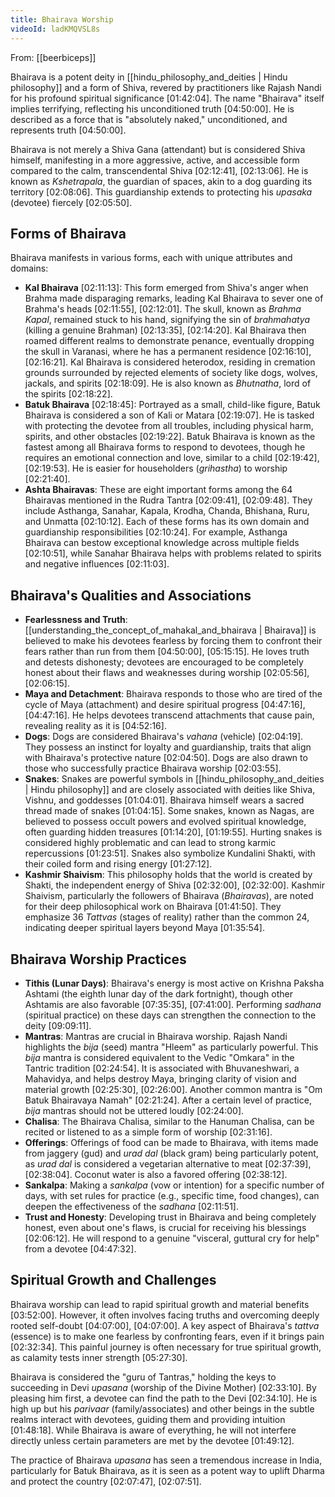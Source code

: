 ```yaml
---
title: Bhairava Worship
videoId: ladKMQVSL8s
---
```


From: [[beerbiceps]] <br/> 

Bhairava is a potent deity in [[hindu_philosophy_and_deities | Hindu philosophy]] and a form of Shiva, revered by practitioners like Rajash Nandi for his profound spiritual significance <a class="yt-timestamp" data-t="01:42:04">[01:42:04]</a>. The name "Bhairava" itself implies terrifying, reflecting his unconditioned truth <a class="yt-timestamp" data-t="04:50:00">[04:50:00]</a>. He is described as a force that is "absolutely naked," unconditioned, and represents truth <a class="yt-timestamp" data-t="04:50:00">[04:50:00]</a>.

Bhairava is not merely a Shiva Gana (attendant) but is considered Shiva himself, manifesting in a more aggressive, active, and accessible form compared to the calm, transcendental Shiva <a class="yt-timestamp" data-t="02:12:41">[02:12:41]</a>, <a class="yt-timestamp" data-t="02:13:06">[02:13:06]</a>. He is known as *Kshetrapala*, the guardian of spaces, akin to a dog guarding its territory <a class="yt-timestamp" data-t="02:08:06">[02:08:06]</a>. This guardianship extends to protecting his *upasaka* (devotee) fiercely <a class="yt-timestamp" data-t="02:05:50">[02:05:50]</a>.

## Forms of Bhairava

Bhairava manifests in various forms, each with unique attributes and domains:
*   **Kal Bhairava** <a class="yt-timestamp" data-t="02:11:13">[02:11:13]</a>: This form emerged from Shiva's anger when Brahma made disparaging remarks, leading Kal Bhairava to sever one of Brahma's heads <a class="yt-timestamp" data-t="02:11:55">[02:11:55]</a>, <a class="yt-timestamp" data-t="02:12:01">[02:12:01]</a>. The skull, known as *Brahma Kapal*, remained stuck to his hand, signifying the sin of *brahmahatya* (killing a genuine Brahman) <a class="yt-timestamp" data-t="02:13:35">[02:13:35]</a>, <a class="yt-timestamp" data-t="02:14:20">[02:14:20]</a>. Kal Bhairava then roamed different realms to demonstrate penance, eventually dropping the skull in Varanasi, where he has a permanent residence <a class="yt-timestamp" data-t="02:16:10">[02:16:10]</a>, <a class="yt-timestamp" data-t="02:16:21">[02:16:21]</a>. Kal Bhairava is considered heterodox, residing in cremation grounds surrounded by rejected elements of society like dogs, wolves, jackals, and spirits <a class="yt-timestamp" data-t="02:18:09">[02:18:09]</a>. He is also known as *Bhutnatha*, lord of the spirits <a class="yt-timestamp" data-t="02:18:22">[02:18:22]</a>.
*   **Batuk Bhairava** <a class="yt-timestamp" data-t="02:18:45">[02:18:45]</a>: Portrayed as a small, child-like figure, Batuk Bhairava is considered a son of Kali or Matara <a class="yt-timestamp" data-t="02:19:07">[02:19:07]</a>. He is tasked with protecting the devotee from all troubles, including physical harm, spirits, and other obstacles <a class="yt-timestamp" data-t="02:19:22">[02:19:22]</a>. Batuk Bhairava is known as the fastest among all Bhairava forms to respond to devotees, though he requires an emotional connection and love, similar to a child <a class="yt-timestamp" data-t="02:19:42">[02:19:42]</a>, <a class="yt-timestamp" data-t="02:19:53">[02:19:53]</a>. He is easier for householders (*grihastha*) to worship <a class="yt-timestamp" data-t="02:21:40">[02:21:40]</a>.
*   **Ashta Bhairavas**: These are eight important forms among the 64 Bhairavas mentioned in the Rudra Tantra <a class="yt-timestamp" data-t="02:09:41">[02:09:41]</a>, <a class="yt-timestamp" data-t="02:09:48">[02:09:48]</a>. They include Asthanga, Sanahar, Kapala, Krodha, Chanda, Bhishana, Ruru, and Unmatta <a class="yt-timestamp" data-t="02:10:12">[02:10:12]</a>. Each of these forms has its own domain and guardianship responsibilities <a class="yt-timestamp" data-t="02:10:24">[02:10:24]</a>. For example, Asthanga Bhairava can bestow exceptional knowledge across multiple fields <a class="yt-timestamp" data-t="02:10:51">[02:10:51]</a>, while Sanahar Bhairava helps with problems related to spirits and negative influences <a class="yt-timestamp" data-t="02:11:03">[02:11:03]</a>.

## Bhairava's Qualities and Associations

*   **Fearlessness and Truth**: [[understanding_the_concept_of_mahakal_and_bhairava | Bhairava]] is believed to make his devotees fearless by forcing them to confront their fears rather than run from them <a class="yt-timestamp" data-t="04:50:00">[04:50:00]</a>, <a class="yt-timestamp" data-t="05:15:15">[05:15:15]</a>. He loves truth and detests dishonesty; devotees are encouraged to be completely honest about their flaws and weaknesses during worship <a class="yt-timestamp" data-t="02:05:56">[02:05:56]</a>, <a class="yt-timestamp" data-t="02:06:15">[02:06:15]</a>.
*   **Maya and Detachment**: Bhairava responds to those who are tired of the cycle of Maya (attachment) and desire spiritual progress <a class="yt-timestamp" data-t="04:47:16">[04:47:16]</a>, <a class="yt-timestamp" data-t="04:47:16">[04:47:16]</a>. He helps devotees transcend attachments that cause pain, revealing reality as it is <a class="yt-timestamp" data-t="04:52:16">[04:52:16]</a>.
*   **Dogs**: Dogs are considered Bhairava's *vahana* (vehicle) <a class="yt-timestamp" data-t="02:04:19">[02:04:19]</a>. They possess an instinct for loyalty and guardianship, traits that align with Bhairava's protective nature <a class="yt-timestamp" data-t="02:04:50">[02:04:50]</a>. Dogs are also drawn to those who successfully practice Bhairava worship <a class="yt-timestamp" data-t="02:03:55">[02:03:55]</a>.
*   **Snakes**: Snakes are powerful symbols in [[hindu_philosophy_and_deities | Hindu philosophy]] and are closely associated with deities like Shiva, Vishnu, and goddesses <a class="yt-timestamp" data-t="01:04:01">[01:04:01]</a>. Bhairava himself wears a sacred thread made of snakes <a class="yt-timestamp" data-t="01:04:15">[01:04:15]</a>. Some snakes, known as Nagas, are believed to possess occult powers and evolved spiritual knowledge, often guarding hidden treasures <a class="yt-timestamp" data-t="01:14:20">[01:14:20]</a>, <a class="yt-timestamp" data-t="01:19:55">[01:19:55]</a>. Hurting snakes is considered highly problematic and can lead to strong karmic repercussions <a class="yt-timestamp" data-t="01:23:51">[01:23:51]</a>. Snakes also symbolize Kundalini Shakti, with their coiled form and rising energy <a class="yt-timestamp" data-t="01:27:12">[01:27:12]</a>.
*   **Kashmir Shaivism**: This philosophy holds that the world is created by Shakti, the independent energy of Shiva <a class="yt-timestamp" data-t="02:32:00">[02:32:00]</a>, <a class="yt-timestamp" data-t="02:32:00">[02:32:00]</a>. Kashmir Shaivism, particularly the followers of Bhairava (*Bhairavas*), are noted for their deep philosophical work on Bhairava <a class="yt-timestamp" data-t="01:41:50">[01:41:50]</a>. They emphasize 36 *Tattvas* (stages of reality) rather than the common 24, indicating deeper spiritual layers beyond Maya <a class="yt-timestamp" data-t="01:35:54">[01:35:54]</a>.

## Bhairava Worship Practices

*   **Tithis (Lunar Days)**: Bhairava's energy is most active on Krishna Paksha Ashtami (the eighth lunar day of the dark fortnight), though other Ashtamis are also favorable <a class="yt-timestamp" data-t="07:35:35">[07:35:35]</a>, <a class="yt-timestamp" data-t="07:41:00">[07:41:00]</a>. Performing *sadhana* (spiritual practice) on these days can strengthen the connection to the deity <a class="yt-timestamp" data-t="09:09:11">[09:09:11]</a>.
*   **Mantras**: Mantras are crucial in Bhairava worship. Rajash Nandi highlights the *bija* (seed) mantra "Hleem" as particularly powerful. This *bija* mantra is considered equivalent to the Vedic "Omkara" in the Tantric tradition <a class="yt-timestamp" data-t="02:24:54">[02:24:54]</a>. It is associated with Bhuvaneshwari, a Mahavidya, and helps destroy Maya, bringing clarity of vision and material growth <a class="yt-timestamp" data-t="02:25:30">[02:25:30]</a>, <a class="yt-timestamp" data-t="02:26:00">[02:26:00]</a>. Another common mantra is "Om Batuk Bhairavaya Namah" <a class="yt-timestamp" data-t="02:21:24">[02:21:24]</a>. After a certain level of practice, *bija* mantras should not be uttered loudly <a class="yt-timestamp" data-t="02:24:00">[02:24:00]</a>.
*   **Chalisa**: The Bhairava Chalisa, similar to the Hanuman Chalisa, can be recited or listened to as a simple form of worship <a class="yt-timestamp" data-t="02:31:16">[02:31:16]</a>.
*   **Offerings**: Offerings of food can be made to Bhairava, with items made from jaggery (gud) and *urad dal* (black gram) being particularly potent, as *urad dal* is considered a vegetarian alternative to meat <a class="yt-timestamp" data-t="02:37:39">[02:37:39]</a>, <a class="yt-timestamp" data-t="02:38:04">[02:38:04]</a>. Coconut water is also a favored offering <a class="yt-timestamp" data-t="02:38:12">[02:38:12]</a>.
*   **Sankalpa**: Making a *sankalpa* (vow or intention) for a specific number of days, with set rules for practice (e.g., specific time, food changes), can deepen the effectiveness of the *sadhana* <a class="yt-timestamp" data-t="02:11:51">[02:11:51]</a>.
*   **Trust and Honesty**: Developing trust in Bhairava and being completely honest, even about one's flaws, is crucial for receiving his blessings <a class="yt-timestamp" data-t="02:06:12">[02:06:12]</a>. He will respond to a genuine "visceral, guttural cry for help" from a devotee <a class="yt-timestamp" data-t="04:47:32">[04:47:32]</a>.

## Spiritual Growth and Challenges

Bhairava worship can lead to rapid spiritual growth and material benefits <a class="yt-timestamp" data-t="03:52:00">[03:52:00]</a>. However, it often involves facing truths and overcoming deeply rooted self-doubt <a class="yt-timestamp" data-t="04:07:00">[04:07:00]</a>, <a class="yt-timestamp" data-t="04:07:00">[04:07:00]</a>. A key aspect of Bhairava's *tattva* (essence) is to make one fearless by confronting fears, even if it brings pain <a class="yt-timestamp" data-t="02:32:34">[02:32:34]</a>. This painful journey is often necessary for true spiritual growth, as calamity tests inner strength <a class="yt-timestamp" data-t="05:27:30">[05:27:30]</a>.

Bhairava is considered the "guru of Tantras," holding the keys to succeeding in Devi *upasana* (worship of the Divine Mother) <a class="yt-timestamp" data-t="02:33:10">[02:33:10]</a>. By pleasing him first, a devotee can find the path to the Devi <a class="yt-timestamp" data-t="02:34:10">[02:34:10]</a>. He is high up but his *parivaar* (family/associates) and other beings in the subtle realms interact with devotees, guiding them and providing intuition <a class="yt-timestamp" data-t="01:48:18">[01:48:18]</a>. While Bhairava is aware of everything, he will not interfere directly unless certain parameters are met by the devotee <a class="yt-timestamp" data-t="01:49:12">[01:49:12]</a>.

The practice of Bhairava *upasana* has seen a tremendous increase in India, particularly for Batuk Bhairava, as it is seen as a potent way to uplift Dharma and protect the country <a class="yt-timestamp" data-t="02:07:47">[02:07:47]</a>, <a class="yt-timestamp" data-t="02:07:51">[02:07:51]</a>.